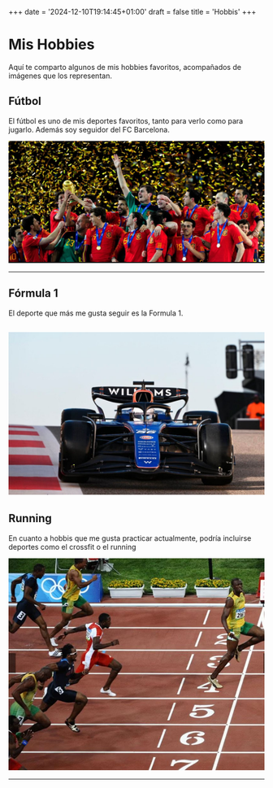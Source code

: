 +++
date = '2024-12-10T19:14:45+01:00'
draft = false
title = 'Hobbis'
+++

# Mis Hobbies

Aquí te comparto algunos de mis hobbies favoritos, acompañados de imágenes que los representan.

## Fútbol  
El fútbol es uno de mis deportes favoritos, tanto para verlo como para jugarlo. Además soy seguidor del FC Barcelona.

![Fútbol](Futbol.JPG)

---

## Fórmula 1  
El deporte que más me gusta seguir es la Formula 1.

![Fórmula 1](F1.JPG)
---

## Running  
En cuanto a hobbis que me gusta practicar actualmente, podría incluirse deportes como el crossfit o el running

![Running](Running.JPG)

---

